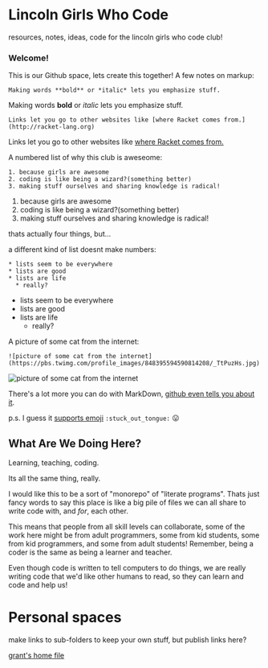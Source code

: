 # Lincoln Girls Who Code
resources, notes, ideas, code for the lincoln girls who code club!

### Welcome!
This is our Github space, lets create this together!  A few notes on
markup:

```Making words **bold** or *italic* lets you emphasize stuff.```

Making words **bold** or *italic* lets you emphasize stuff.

```Links let you go to other websites like [where Racket comes from.](http://racket-lang.org)```

Links let you go to other websites like [where Racket comes from.](http://racket-lang.org)

A numbered list of why this club is aweseome:

    1. because girls are awesome
    2. coding is like being a wizard?(something better)
    3. making stuff ourselves and sharing knowledge is radical!

1. because girls are awesome
2. coding is like being a wizard?(something better)
3. making stuff ourselves and sharing knowledge is radical!

thats actually four things, but...

a different kind of list doesnt make numbers:

    * lists seem to be everywhere
    * lists are good
    * lists are life
      * really?

* lists seem to be everywhere
* lists are good
* lists are life
  * really?

A picture of some cat from the internet:

    ![picture of some cat from the internet](https://pbs.twimg.com/profile_images/848395594590814208/_TtPuzHs.jpg)

![picture of some cat from the internet](https://pbs.twimg.com/profile_images/848395594590814208/_TtPuzHs.jpg)

There's a lot more you can do with MarkDown, [github even tells you about it](https://guides.github.com/features/mastering-markdown/).

p.s. I guess it [supports emoji](https://gist.github.com/rxaviers/7360908) ```:stuck_out_tongue:``` :stuck_out_tongue:

## What Are We Doing Here?

Learning, teaching, coding.

Its all the same thing, really.

I would like this to be a sort of "monorepo" of "literate programs".
Thats just fancy words to say this place is like a big pile of files 
we can all share to write code with, and *for*, each other.

This means that people from all skill levels can collaborate,
some of the work here might be from adult programmers, some from kid students,
some from kid programmers, and some from adult students!  Remember, being a coder
is the same as being a learner and teacher.

Even though code is written to tell computers to do things, we are really
writing code that we'd like other humans to read, so they can learn and code and help us!

# Personal spaces
make links to sub-folders to keep your own stuff, but publish links here?

[grant's home file](grant/home.org)
